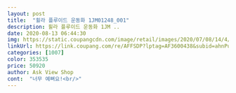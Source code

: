 ```yaml
---
layout: post 
title:  "휠라 플루이드 운동화 1JM01248_001" 
description: 휠라 플루이드 운동화 1JM ..
date: 2020-08-13 06:44:30 
img: https://static.coupangcdn.com/image/retail/images/2020/07/08/14/4/6476de07-78a3-45c2-afd4-e31d987ea0e8.jpg 
linkUrl: https://link.coupang.com/re/AFFSDP?lptag=AF3600438&subid=ahnPublicAsk&pageKey=1816997630&itemId=3092178414&vendorItemId=71053252676&traceid=V0-113-f4e4ed932e0843fd 
categories: [1007] 
color: 353535 
price: 50920 
author: Ask View Shop 
cont:  "너무 예뻐요!<br/>" 
---
```

